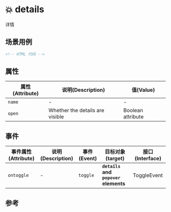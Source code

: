 # 💥 details

详情

## 场景用例

```html
<!-- HTML 代码 -->
```

## 属性

属性(Attribute) | 说明(Description) | 值(Value)
---|---|---
`name` | - | -
`open` | Whether the details are visible | Boolean attribute

## 事件

事件属性(Attribute) | 说明(Description) | 事件(Event) | 目标对象(target) | 接口(Interface)
---|---|---|---|---
`ontoggle` | - | `toggle` | **`details` and `popover` elements** | ToggleEvent

## 参考
